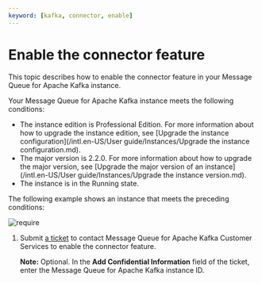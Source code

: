 ```yaml
---
keyword: [kafka, connector, enable]
---
```


# Enable the connector feature

This topic describes how to enable the connector feature in your Message Queue for Apache Kafka instance.

Your Message Queue for Apache Kafka instance meets the following conditions:

-   The instance edition is Professional Edition. For more information about how to upgrade the instance edition, see [Upgrade the instance configuration](/intl.en-US/User guide/Instances/Upgrade the instance configuration.md).
-   The major version is 2.2.0. For more information about how to upgrade the major version, see [Upgrade the major version of an instance](/intl.en-US/User guide/Instances/Upgrade the instance version.md).
-   The instance is in the Running state.

The following example shows an instance that meets the preceding conditions:

![require](https://static-aliyun-doc.oss-cn-hangzhou.aliyuncs.com/assets/img/en-US/3250549951/p128102.png)

1.  Submit [a ticket](https://workorder-intl.console.aliyun.com/#/ticket/add/?productId=1352) to contact Message Queue for Apache Kafka Customer Services to enable the connector feature.

    **Note:** Optional. In the **Add Confidential Information** field of the ticket, enter the Message Queue for Apache Kafka instance ID.


